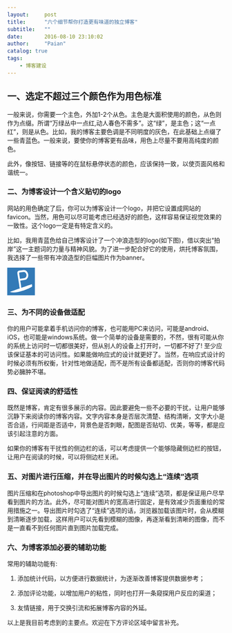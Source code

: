 ```yaml
---
layout:     post
title:      "六个细节帮你打造更有味道的独立博客"
subtitle:   ""
date:       2016-08-10 23:10:02
author:     "Paian"
catalog: true
tags:
    - 博客建设
---
```


## 一、选定不超过三个颜色作为用色标准

一般来说，你需要一个主色，外加1-2个从色。主色是大面积使用的颜色，从色则作为点缀。所谓“万绿丛中一点红,动人春色不需多”。这“绿”，是主色；这“一点红”，则是从色。比如，我的博客主要色调是不同明度的灰色，在此基础上点缀了一些青蓝色。一般来说，要使你的博客更有品味，用色上尽量不要用高纯度的颜色。

此外，像按钮、链接等的在鼠标悬停状态的颜色，应该保持一致，以使页面风格和谐统一。

### 二、为博客设计一个含义贴切的logo

网站的用色确定了后，你可以为博客设计一个logo，并把它设置成网站的favicon。当然，用色可以尽可能考虑已经选好的颜色，这样容易保证视觉效果的一致性。这个logo一定是有特定含义的。

比如，我用青蓝色给自己博客设计了一个冲浪造型的logo(如下图)，借以突出“拍岸”这一主题词的力量与精神风貌。为了进一步配合好它的使用，烘托博客氛围，我选择了一些带有冲浪造型的巨幅图片作为banner。

![logo](/img/in-post/favicon.png)

### 三、为不同的设备做适配

你的用户可能拿着手机访问你的博客，也可能用PC来访问，可能是android、iOS，也可能是windows系统。做一个简单的设备是需要的，不然，很有可能从你的系统上访问时一切都很美好，但从别人的设备上打开时，一切都不好了! 至少应该保证基本的可访问性。如果能做响应式的设计就更好了。当然，在响应式设计的时候必须有所权衡，针对性地做适配，而不是所有设备都适配，否则你的博客代码势必臃肿不堪。

### 四、保证阅读的舒适性

既然是博客，肯定有很多展示的内容。因此要避免一些不必要的干扰，让用户能够沉静下来阅读你的博客内容。文字内容本身是否层次清楚、结构清晰，文字大小是否合适，行间距是否适中，背景色是否刺眼，配图是否贴切、优美，等等，都是应该引起注意的方面。

如果你的博客有干扰性的侧边栏的话，可以考虑提供一个能够隐藏侧边栏的按钮，让用户在阅读的时候，可以将侧边栏关闭。

### 五、对图片进行压缩，并在导出图片的时候勾选上“连续”选项

图片压缩和在photoshop中导出图片的时候勾选上“连续”选项，都是保证用户尽早看到图片的方法。此外，尽可能对图片的宽高进行固定，是有效减少页面重绘的常用措施之一。导出图片时勾选了“连续”选项的话，浏览器加载该图片时，会从模糊到清晰逐步加载，这样用户可以先看到模糊的图像，再逐渐看到清晰的图像，而不是一直看不到任何图片直到图片加载完成。

### 六、为博客添加必要的辅助功能

常用的辅助功能有:

1. 添加统计代码，以方便进行数据统计，为逐渐改善博客提供数据参考；

2. 添加评论功能，以增加用户的粘性，同时也打开一条窥探用户反应的渠道；

3. 友情链接，用于交换引流和拓展博客内容的外延。

以上是我目前考虑到的主要点。欢迎在下方评论区域中留言补充。
